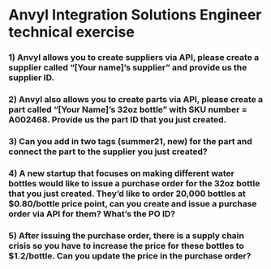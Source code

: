 
# Anvyl Integration Solutions Engineer technical exercise

### 1) Anvyl allows you to create suppliers via API, please create a supplier called “[Your name]’s supplier” and provide us the supplier ID. 

### 2) Anvyl also allows you to create parts via API, please create a part called “[Your Name]’s 32oz bottle” with SKU number = A002468. Provide us the part ID that you just created.

### 3) Can you add in two tags (summer21, new) for the part and connect the part to the supplier you just created?

### 4) A new startup that focuses on making different water bottles would like to issue a purchase order for the 32oz bottle that you just created. They’d like to order 20,000 bottles at $0.80/bottle price point, can you create and issue a purchase order via API for them? What’s the PO ID? 

### 5) After issuing the purchase order, there is a supply chain crisis so you have to increase the price for these bottles to $1.2/bottle. Can you update the price in the purchase order? 